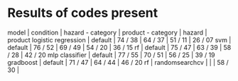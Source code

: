 # Results of codes present

model | condition | hazard - category | product - category | hazard | product
logistic regression | default | 74 / 38 | 64 / 37 |	51 / 11 |	26 / 07
svm | default	|	76 / 52 |	69 / 49 |	54 / 20 |	36 / 15
rf |	default |	75 / 47 |	63 / 39 |	58 / 28 |	42 / 20
mlp classifier | default | 77 / 55 | 70 / 51 |	56 / 25 |	39 / 19
gradboost |	default | 71 / 47 |	64 / 44 |	46 / 20	
rf |	randomsearchcv |		|		| 58 / 30 |	


